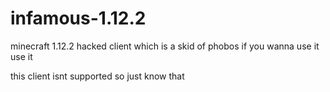 # infamous-1.12.2
minecraft 1.12.2 hacked client which is a skid of phobos if you wanna use it use it

this client isnt supported so just know that
